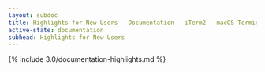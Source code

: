 ```yaml
---
layout: subdoc
title: Highlights for New Users - Documentation - iTerm2 - macOS Terminal Replacement
active-state: documentation
subhead: Highlights for New Users
---
```

{% include 3.0/documentation-highlights.md %}
